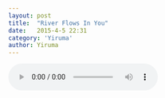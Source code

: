 ```yaml
---
layout: post
title:  "River Flows In You"
date:   2015-4-5 22:31
category: 'Yiruma'
author: Yiruma
---
```


<div class="nahravka">
   <audio controls="controls" preload="auto">
        <source src="\..\..\audio\River Flows In You.mp3" type="audio/mpeg"/>
        <source src="\..\..\audio\River Flows In You.ogg" type="audio/ogg"/>
   </audio>
  </ul> 
</div>